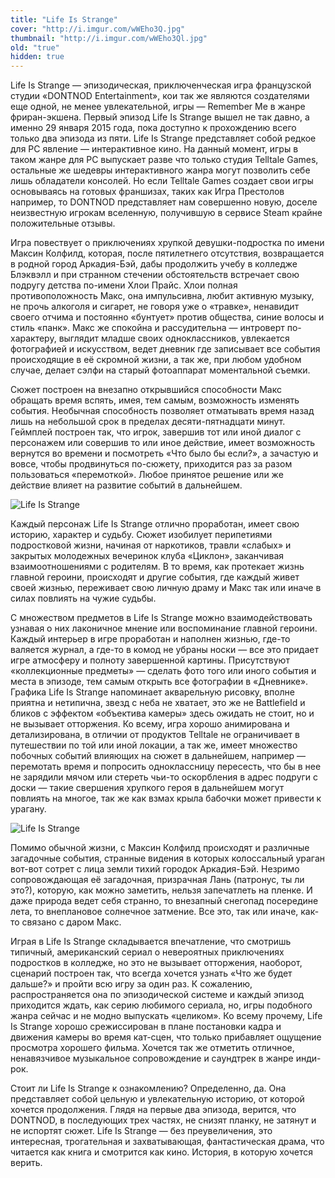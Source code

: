 ```yaml
---
title: "Life Is Strange"
cover: "http://i.imgur.com/wWEho3Q.jpg"
thumbnail: "http://i.imgur.com/wWEho3Ql.jpg"
old: "true"
hidden: true
---
```


Life Is Strange — эпизодическая, приключенческая игра французской студии «DONTNOD Entertainment», кои так же являются создателями еще одной, не менее увлекательной, игры — Remember Me в жанре фриран-экшена. Первый эпизод Life Is Strange вышел не так давно, а именно 29 января 2015 года, пока доступно к прохождению всего только два эпизода из пяти. Life Is Strange представляет собой редкое для PC явление — интерактивное кино. На данный момент, игры в таком жанре для PC выпускает разве что только студия Telltale Games, остальные же шедевры интерактивного жанра могут позволить себе лишь обладатели консолей. Но если Telltale Games создает свои игры основываясь на готовых франшизах, таких как Игра Престолов например, то DONTNOD представляет нам совершенно новую, доселе неизвестную игрокам вселенную, получившую в сервисе Steam крайне положительные отзывы.

Игра повествует о приключениях хрупкой девушки-подростка по имени Максин Колфилд, которая, после пятилетнего отсутствия, возвращается в родной город Аркадия-Бэй, дабы продолжить учебу в колледже Блэквэлл и при странном стечении обстоятельств встречает свою подругу детства по-имени Хлои Прайс. Хлои полная противоположность Макс, она импульсивна, любит активную музыку, не прочь алкоголя и сигарет, не говоря уже о «травке», ненавидит своего отчима и постоянно «бунтует» против общества, синие волосы и стиль «панк». Макс же спокойна и рассудительна — интроверт по-характеру, выглядит младше своих одноклассников, увлекается фотографией и искусством, ведет дневник где записывает все события происходящие в её скромной жизни, а так же, при любом удобном случае, делает сэлфи на старый фотоаппарат моментальной съемки.

Сюжет построен на внезапно открывшийся способности Макс обращать время вспять, имея, тем самым, возможность изменять события. Необычная способность позволяет отматывать время назад лишь на небольшой срок в пределах десяти-пятнадцати минут. Геймплей построен так, что игрок, завершив тот или иной диалог с персонажем или совершив то или иное действие, имеет возможность вернутся во времени и посмотреть «Что было бы если?», а зачастую и вовсе, чтобы продвинуться по-сюжету, приходится раз за разом пользоваться «перемоткой». Любое принятое решение или же действие влияет на развитие событий в дальнейшем.

![Life Is Strange](http://i.imgur.com/0i1GT7Z.jpg)
<p caption>Каждый персонаж Life Is Strange отлично проработан, имеет свою историю, характер и судьбу. Сюжет изобилует перипетиями подростковой жизни, начиная от наркотиков, травли «слабых» и закрытых молодежных вечеринок клуба «Циклон», заканчивая взаимоотношениями с родителям. В то время, как протекает жизнь главной героини, происходят и другие события, где каждый живет своей жизнью, переживает свою личную драму и Макс так или иначе в силах повлиять на чужие судьбы.</p>

С множеством предметов в Life Is Strange можно взаимодействовать узнавая о них лаконичное мнение или воспоминание главной героини. Каждый интерьер в игре проработан и наполнен жизнью, где-то валяется журнал, а где-то в комод не убраны носки — все это придает игре атмосферу и полноту завершенной картины. Присутствуют «коллекционные предметы» — сделать фото того или иного события и места в эпизоде, тем самым открыть все фотографии в «Дневнике». Графика Life Is Strange напоминает акварельную рисовку, вполне приятна и нетипична, звезд с неба не хватает, это же не Battlefield и бликов с эффектом «объектива камеры» здесь ожидать не стоит, но и не вызывает отторжения. Ко всему, игра хорошо анимирована и детализирована, в отличии от продуктов Telltale не ограничивает в путешествии по той или иной локации, а так же, имеет множество побочных событий влияющих на сюжет в дальнейшем, например — перемотать время и попросить одноклассницу пересесть, что бы в нее не зарядили мячом или стереть чьи-то оскорбления в адрес подруги с доски — такие свершения хрупкого героя в дальнейшем могут повлиять на многое, так же как взмах крыла бабочки может привести к урагану.

![Life Is Strange](http://i.imgur.com/8fzmlZR.png)

Помимо обычной жизни, с Максин Колфилд происходят и различные загадочные события, странные видения в которых колоссальный ураган вот-вот сотрет с лица земли тихий городок Аркадия-Бэй. Незримо сопровождающая её загадочная, призрачная Лань (патронус, ты ли это?), которую, как можно заметить, нельзя запечатлеть на пленке. И даже природа ведет себя странно, то внезапный снегопад посередине лета, то внеплановое солнечное затмение. Все это, так или иначе, как-то связано с даром Макс.

Играя в Life Is Strange складывается впечатление, что смотришь типичный, американский сериал о невероятных приключениях подростков в колледже, но это не вызывает отторжения, наоборот, сценарий построен так, что всегда хочется узнать «Что же будет дальше?» и пройти всю игру за один раз. К сожалению, распространяется она по эпизодической системе и каждый эпизод приходится ждать, как серию любимого сериала, но, игры подобного жанра сейчас и не модно выпускать «целиком». Ко всему прочему, Life Is Strange хорошо срежиссирован в плане постановки кадра и движения камеры во время кат-сцен, что только прибавляет ощущение просмотра хорошего фильма. Хочется так же отметить отличное, ненавязчивое музыкальное сопровождение и саундтрек в жанре инди-рок.

Стоит ли Life Is Strange к ознакомлению? Определенно, да. Она представляет собой цельную и увлекательную историю, от которой хочется продолжения. Глядя на первые два эпизода, верится, что DONTNOD, в последующих трех частях, не снизят планку, не затянут и не испортят сюжет. Life Is Strange — без преувеличения, это интересная, трогательная и захватывающая, фантастическая драма, что читается как книга и смотрится как кино. История, в которую хочется верить.